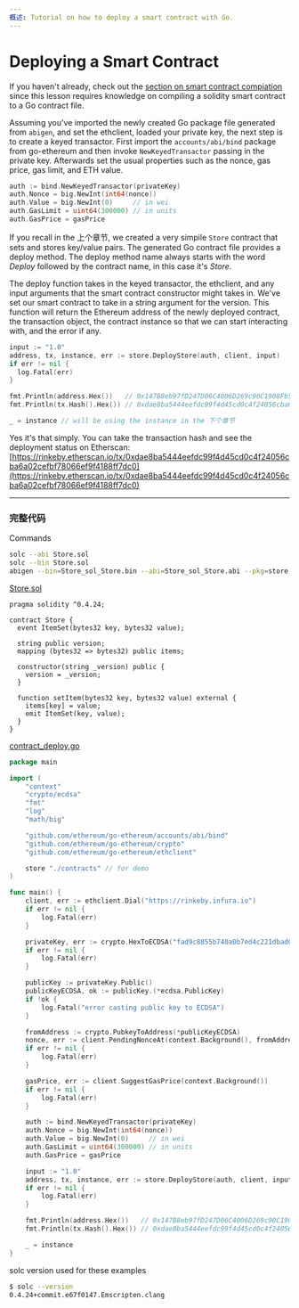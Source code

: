 ```yaml
---
概述: Tutorial on how to deploy a smart contract with Go.
---
```


# Deploying a Smart Contract

If you haven't already, check out the [section on smart contract compiation](../smart-contract-compile) since this lesson requires knowledge on compiling a solidity smart contract to a Go contract file.

Assuming you've imported the newly created Go package file generated from `abigen`, and set the ethclient, loaded your private key, the next step is to create a keyed transactor. First import the `accounts/abi/bind` package from go-ethereum and then invoke `NewKeyedTransactor` passing in the private key. Afterwards set the usual properties such as the nonce, gas price, gas limit, and ETH value.

```go
auth := bind.NewKeyedTransactor(privateKey)
auth.Nonce = big.NewInt(int64(nonce))
auth.Value = big.NewInt(0)     // in wei
auth.GasLimit = uint64(300000) // in units
auth.GasPrice = gasPrice
```

If you recall in the 上个章节, we created a very simpile `Store` contract that sets and stores key/value pairs. The generated Go contract file provides a deploy method. The deploy method name always starts with the word *Deploy* followed by the contract name, in this case it's *Store*.

The deploy function takes in the keyed transactor, the ethclient, and any input arguments that the smart contract constructor might takes in. We've set our smart contract to take in a string argument for the version. This function will return the Ethereum address of the newly deployed contract, the transaction object, the contract instance so that we can start interacting with, and the error if any.

```go
input := "1.0"
address, tx, instance, err := store.DeployStore(auth, client, input)
if err != nil {
  log.Fatal(err)
}

fmt.Println(address.Hex())   // 0x147B8eb97fD247D06C4006D269c90C1908Fb5D54
fmt.Println(tx.Hash().Hex()) // 0xdae8ba5444eefdc99f4d45cd0c4f24056cba6a02cefbf78066ef9f4188ff7dc0

_ = instance // will be using the instance in the 下个章节
```

Yes it's that simply. You can take the transaction hash and see the deployment status on Etherscan: [https://rinkeby.etherscan.io/tx/0xdae8ba5444eefdc99f4d45cd0c4f24056cba6a02cefbf78066ef9f4188ff7dc0](https://rinkeby.etherscan.io/tx/0xdae8ba5444eefdc99f4d45cd0c4f24056cba6a02cefbf78066ef9f4188ff7dc0)

---

### 完整代码

Commands

```bash
solc --abi Store.sol
solc --bin Store.sol
abigen --bin=Store_sol_Store.bin --abi=Store_sol_Store.abi --pkg=store --out=Store.go
```

[Store.sol](https://github.com/miguelmota/ethereum-development-with-go-book/blob/master/code/contracts/Store.sol)

```solidity
pragma solidity ^0.4.24;

contract Store {
  event ItemSet(bytes32 key, bytes32 value);

  string public version;
  mapping (bytes32 => bytes32) public items;

  constructor(string _version) public {
    version = _version;
  }

  function setItem(bytes32 key, bytes32 value) external {
    items[key] = value;
    emit ItemSet(key, value);
  }
}
```

[contract_deploy.go](https://github.com/miguelmota/ethereum-development-with-go-book/blob/master/code/contract_deploy.go)

```go
package main

import (
	"context"
	"crypto/ecdsa"
	"fmt"
	"log"
	"math/big"

	"github.com/ethereum/go-ethereum/accounts/abi/bind"
	"github.com/ethereum/go-ethereum/crypto"
	"github.com/ethereum/go-ethereum/ethclient"

	store "./contracts" // for demo
)

func main() {
	client, err := ethclient.Dial("https://rinkeby.infura.io")
	if err != nil {
		log.Fatal(err)
	}

	privateKey, err := crypto.HexToECDSA("fad9c8855b740a0b7ed4c221dbad0f33a83a49cad6b3fe8d5817ac83d38b6a19")
	if err != nil {
		log.Fatal(err)
	}

	publicKey := privateKey.Public()
	publicKeyECDSA, ok := publicKey.(*ecdsa.PublicKey)
	if !ok {
		log.Fatal("error casting public key to ECDSA")
	}

	fromAddress := crypto.PubkeyToAddress(*publicKeyECDSA)
	nonce, err := client.PendingNonceAt(context.Background(), fromAddress)
	if err != nil {
		log.Fatal(err)
	}

	gasPrice, err := client.SuggestGasPrice(context.Background())
	if err != nil {
		log.Fatal(err)
	}

	auth := bind.NewKeyedTransactor(privateKey)
	auth.Nonce = big.NewInt(int64(nonce))
	auth.Value = big.NewInt(0)     // in wei
	auth.GasLimit = uint64(300000) // in units
	auth.GasPrice = gasPrice

	input := "1.0"
	address, tx, instance, err := store.DeployStore(auth, client, input)
	if err != nil {
		log.Fatal(err)
	}

	fmt.Println(address.Hex())   // 0x147B8eb97fD247D06C4006D269c90C1908Fb5D54
	fmt.Println(tx.Hash().Hex()) // 0xdae8ba5444eefdc99f4d45cd0c4f24056cba6a02cefbf78066ef9f4188ff7dc0

	_ = instance
}
```

solc version used for these examples

```bash
$ solc --version
0.4.24+commit.e67f0147.Emscripten.clang
```
